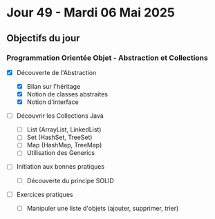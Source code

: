# Jour 49 - Mardi 06 Mai 2025

## Objectifs du jour

### Programmation Orientée Objet - Abstraction et Collections

- [x] Découverte de l'Abstraction

  - [x] Bilan sur l'héritage
  - [x] Notion de classes abstraites
  - [x] Notion d'interface

- [ ] Découvrir les Collections Java

  - [ ] List (ArrayList, LinkedList)
  - [ ] Set (HashSet, TreeSet)
  - [ ] Map (HashMap, TreeMap)
  - [ ] Utilisation des Generics

- [ ] Initiation aux bonnes pratiques

  - [ ] Découverte du principe SOLID

- [ ] Exercices pratiques
  - [ ] Manipuler une liste d'objets (ajouter, supprimer, trier)

